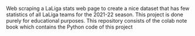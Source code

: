Web scraping a LaLiga stats web page to create a nice dataset that has few statistics of all LaLiga teams for the 2021-22 season. This project is done purely for educational purposes. This repository consists of the colab note book which contains the Python code of this project
